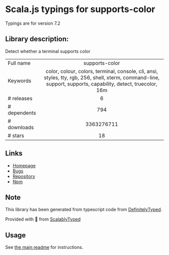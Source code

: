 
# Scala.js typings for supports-color

Typings are for version 7.2

## Library description:
Detect whether a terminal supports color

|                    |                 |
| ------------------ | :-------------: |
| Full name          | supports-color |
| Keywords           | color, colour, colors, terminal, console, cli, ansi, styles, tty, rgb, 256, shell, xterm, command-line, support, supports, capability, detect, truecolor, 16m |
| # releases         | 6 |
| # dependents       | 794 |
| # downloads        | 3363276711 |
| # stars            | 18 |

## Links
- [Homepage](https://github.com/chalk/supports-color#readme)
- [Bugs](https://github.com/chalk/supports-color/issues)
- [Repository](https://github.com/chalk/supports-color)
- [Npm](https://www.npmjs.com/package/supports-color)
    


## Note
This library has been generated from typescript code from [DefinitelyTyped](https://definitelytyped.org).

Provided with :purple_heart: from [ScalablyTyped](https://github.com/oyvindberg/ScalablyTyped)

## Usage
See [the main readme](../../readme.md) for instructions.


